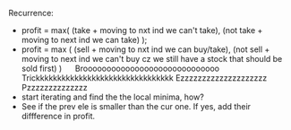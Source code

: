 Recurrence:
- profit = max( (take + moving to nxt ind we can't take), (not take + moving to next ind we can take) );
- profit = max ( (sell + moving to nxt ind we can buy/take), (not sell + moving to next ind we can't buy cz we still have a stock that should be sold first) )
​
​
​
​
​
Brooooooooooooooooooooooooooooo
Trickkkkkkkkkkkkkkkkkkkkkkkkkkkkkkkk
Ezzzzzzzzzzzzzzzzzzzz Pzzzzzzzzzzzzzz
- start iterating and find the the local minima, how?
- See if the prev ele is smaller than the cur one. If yes, add their diffference in profit.
​
​